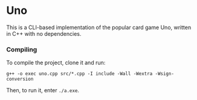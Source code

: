 # Uno

This is a CLI-based implementation of the popular card game Uno, written in C++ with no dependencies.

### Compiling

To compile the project, clone it and run:

```
g++ -o exec uno.cpp src/*.cpp -I include -Wall -Wextra -Wsign-conversion
```

Then, to run it, enter ``./a.exe``.
